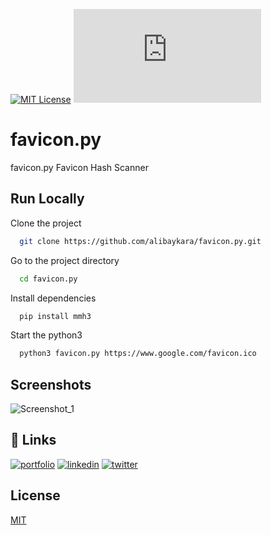 [![MIT License](https://img.shields.io/badge/License-MIT-green.svg)](https://choosealicense.com/licenses/mit/) 
![GitHub watchers](https://img.shields.io/github/watchers/alibaykara/favicon.py?style=social)


# favicon.py

favicon.py Favicon Hash Scanner


## Run Locally

Clone the project

```bash
  git clone https://github.com/alibaykara/favicon.py.git
```

Go to the project directory

```bash
  cd favicon.py
```

Install dependencies

```bash
  pip install mmh3
```

Start the python3

```bash
  python3 favicon.py https://www.google.com/favicon.ico
```


## Screenshots

![Screenshot_1](https://user-images.githubusercontent.com/100738107/201831891-67a09ec5-97f1-49e3-9ad9-fdead9af6ccf.png)


## 🔗 Links
[![portfolio](https://img.shields.io/badge/my_portfolio-000?style=for-the-badge&logo=ko-fi&logoColor=white)](https://www.alibaykara.com/)
[![linkedin](https://img.shields.io/badge/linkedin-0A66C2?style=for-the-badge&logo=linkedin&logoColor=white)](https://www.linkedin.com/in/alibaykara/)
[![twitter](https://img.shields.io/badge/twitter-1DA1F2?style=for-the-badge&logo=twitter&logoColor=white)](https://twitter.com/sudoalibaykara)
## License

[MIT](https://choosealicense.com/licenses/mit/)


